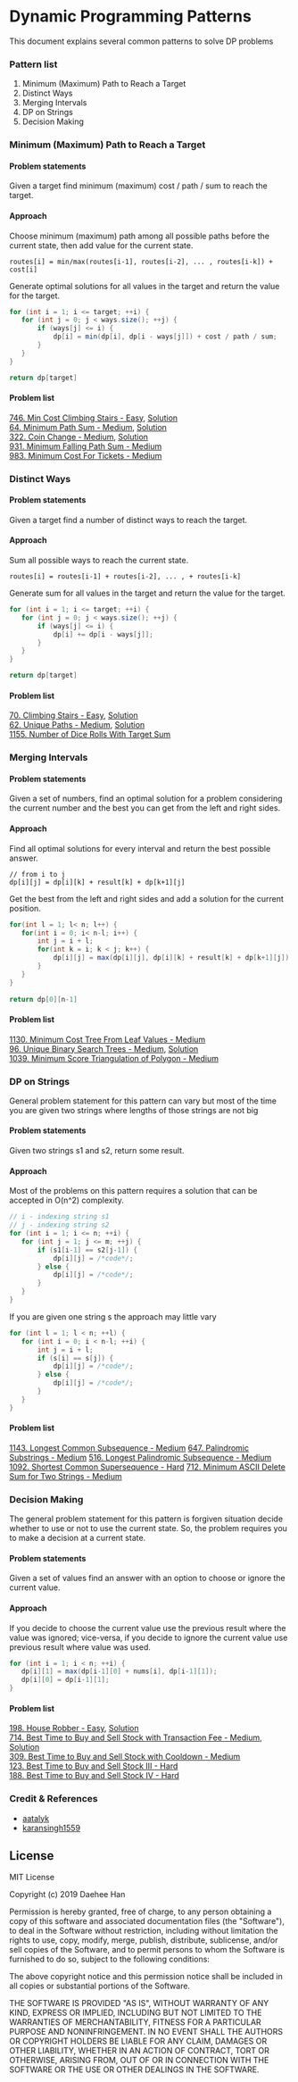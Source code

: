 Dynamic Programming Patterns
===================================
This document explains several common patterns to solve DP problems

### Pattern list
1. Minimum (Maximum) Path to Reach a Target
2. Distinct Ways
3. Merging Intervals
4. DP on Strings
5. Decision Making

### Minimum (Maximum) Path to Reach a Target

#### Problem statements
Given a target find minimum (maximum) cost / path / sum to reach the target.

#### Approach
Choose minimum (maximum) path among all possible paths before the current state, then add value for the current state.

    routes[i] = min/max(routes[i-1], routes[i-2], ... , routes[i-k]) + cost[i]

Generate optimal solutions for all values in the target and return the value for the target.

```java
for (int i = 1; i <= target; ++i) {
   for (int j = 0; j < ways.size(); ++j) {
       if (ways[j] <= i) {
           dp[i] = min(dp[i], dp[i - ways[j]]) + cost / path / sum;
       }
   }
}

return dp[target]
```
#### Problem list
[746. Min Cost Climbing Stairs - Easy][100], [Solution][101]\
[64. Minimum Path Sum - Medium][102], [Solution][103]\
[322. Coin Change - Medium][104], [Solution][105]\
[931. Minimum Falling Path Sum - Medium][106]\
[983. Minimum Cost For Tickets - Medium][108]

[//]: <================================================================================================>

### Distinct Ways

#### Problem statements
Given a target find a number of distinct ways to reach the target.

#### Approach
Sum all possible ways to reach the current state.

    routes[i] = routes[i-1] + routes[i-2], ... , + routes[i-k]

Generate sum for all values in the target and return the value for the target.

```java
for (int i = 1; i <= target; ++i) {
   for (int j = 0; j < ways.size(); ++j) {
       if (ways[j] <= i) {
           dp[i] += dp[i - ways[j]];
       }
   }
}

return dp[target]
```

#### Problem list
[70. Climbing Stairs - Easy][200], [Solution][201]\
[62. Unique Paths - Medium][202], [Solution][203]\
[1155. Number of Dice Rolls With Target Sum][204]

[//]: <================================================================================================>

### Merging Intervals

#### Problem statements
Given a set of numbers, find an optimal solution for a problem considering the current number and the best you can get from the left and right sides.

#### Approach
Find all optimal solutions for every interval and return the best possible answer.

    // from i to j
    dp[i][j] = dp[i][k] + result[k] + dp[k+1][j]
    
Get the best from the left and right sides and add a solution for the current position.
```java
for(int l = 1; l< n; l++) {
   for(int i = 0; i< n-l; i++) {
       int j = i + l;
       for(int k = i; k < j; k++) {
           dp[i][j] = max(dp[i][j], dp[i][k] + result[k] + dp[k+1][j]);
       }
   }
}
 
return dp[0][n-1]
```

#### Problem list
[1130. Minimum Cost Tree From Leaf Values - Medium][300]\
[96. Unique Binary Search Trees - Medium][302], [Solution][303]\
[1039. Minimum Score Triangulation of Polygon - Medium][304]

[//]: <================================================================================================>

### DP on Strings
General problem statement for this pattern can vary but most of the time you are given two strings where lengths of those strings are not big
#### Problem statements
Given two strings s1 and s2, return some result.
#### Approach
Most of the problems on this pattern requires a solution that can be accepted in O(n^2) complexity.
```java
// i - indexing string s1
// j - indexing string s2
for (int i = 1; i <= n; ++i) {
   for (int j = 1; j <= m; ++j) {
       if (s1[i-1] == s2[j-1]) {
           dp[i][j] = /*code*/;
       } else {
           dp[i][j] = /*code*/;
       }
   }
}
```
If you are given one string s the approach may little vary
```java
for (int l = 1; l < n; ++l) {
   for (int i = 0; i < n-l; ++i) {
       int j = i + l;
       if (s[i] == s[j]) {
           dp[i][j] = /*code*/;
       } else {
           dp[i][j] = /*code*/;
       }
   }
}
```
#### Problem list
[1143. Longest Common Subsequence - Medium][400]
[647. Palindromic Substrings - Medium][402]
[516. Longest Palindromic Subsequence - Medium][404]
[1092. Shortest Common Supersequence - Hard][406]
[712. Minimum ASCII Delete Sum for Two Strings - Medium][408]

[//]: <================================================================================================>

### Decision Making
The general problem statement for this pattern is forgiven situation decide whether to use or not to use the current state. So, the problem requires you to make a decision at a current state.
#### Problem statements
Given a set of values find an answer with an option to choose or ignore the current value.
#### Approach
If you decide to choose the current value use the previous result where the value was ignored; vice-versa, if you decide to ignore the current value use previous result where value was used.
```java
for (int i = 1; i < n; ++i) {
   dp[i][1] = max(dp[i-1][0] + nums[i], dp[i-1][1]);
   dp[i][0] = dp[i-1][1];
}
```
#### Problem list
[198. House Robber - Easy][500], [Solution][501]\
[714. Best Time to Buy and Sell Stock with Transaction Fee - Medium][504], [Solution][505]\
[309. Best Time to Buy and Sell Stock with Cooldown - Medium][506]\
[123. Best Time to Buy and Sell Stock III - Hard][508]\
[188. Best Time to Buy and Sell Stock IV - Hard][510]


### Credit & References
* [aatalyk][1000]
* [karansingh1559][1001]


License
-------
MIT License

Copyright (c) 2019 Daehee Han

Permission is hereby granted, free of charge, to any person obtaining a copy
of this software and associated documentation files (the "Software"), to deal
in the Software without restriction, including without limitation the rights
to use, copy, modify, merge, publish, distribute, sublicense, and/or sell
copies of the Software, and to permit persons to whom the Software is
furnished to do so, subject to the following conditions:

The above copyright notice and this permission notice shall be included in all
copies or substantial portions of the Software.

THE SOFTWARE IS PROVIDED "AS IS", WITHOUT WARRANTY OF ANY KIND, EXPRESS OR
IMPLIED, INCLUDING BUT NOT LIMITED TO THE WARRANTIES OF MERCHANTABILITY,
FITNESS FOR A PARTICULAR PURPOSE AND NONINFRINGEMENT. IN NO EVENT SHALL THE
AUTHORS OR COPYRIGHT HOLDERS BE LIABLE FOR ANY CLAIM, DAMAGES OR OTHER
LIABILITY, WHETHER IN AN ACTION OF CONTRACT, TORT OR OTHERWISE, ARISING FROM,
OUT OF OR IN CONNECTION WITH THE SOFTWARE OR THE USE OR OTHER DEALINGS IN THE
SOFTWARE.


[//]: <First_Pattern>
[100]: https://leetcode.com/problems/min-cost-climbing-stairs/
[101]: https://github.com/booknara/playground/blob/master/src/main/java/com/booknara/problem/dp/MinCostClimbStairs.java
[102]: https://leetcode.com/problems/minimum-path-sum/
[103]: https://github.com/booknara/playground/blob/master/src/main/java/com/booknara/problem/dp/MinimumPathSum.java
[104]: https://leetcode.com/problems/coin-change/
[105]: https://github.com/booknara/playground/blob/master/src/main/java/com/booknara/problem/dp/CoinChange.java
[106]: https://leetcode.com/problems/minimum-falling-path-sum/
[108]: https://leetcode.com/problems/minimum-cost-for-tickets/

[//]: <Second_Pattern>
[200]: https://leetcode.com/problems/climbing-stairs/
[201]: https://github.com/booknara/playground/blob/master/src/main/java/com/booknara/problem/dp/ClimbingStairs.java
[202]: https://leetcode.com/problems/unique-paths/
[203]: https://github.com/booknara/playground/blob/master/src/main/java/com/booknara/problem/dp/UniquePaths.java 
[204]: https://leetcode.com/problems/number-of-dice-rolls-with-target-sum/

[//]: <Third_Pattern>
[300]: https://leetcode.com/problems/minimum-cost-tree-from-leaf-values/
[302]: https://leetcode.com/problems/unique-binary-search-trees/
[303]: https://github.com/booknara/playground/blob/master/src/main/java/com/booknara/problem/tree/UniqueBinarySearchTree.java
[304]: https://leetcode.com/problems/minimum-score-triangulation-of-polygon/

[//]: <Fourth_Pattern>
[400]: https://leetcode.com/problems/longest-common-subsequence/
[402]: https://leetcode.com/problems/palindromic-substrings/ 
[404]: https://leetcode.com/problems/longest-palindromic-subsequence/
[406]: https://leetcode.com/problems/shortest-common-supersequence/
[408]: https://leetcode.com/problems/minimum-ascii-delete-sum-for-two-strings/
 
[//]: <Fifth_Pattern>
[500]: https://leetcode.com/problems/house-robber/
[501]: https://github.com/booknara/playground/blob/master/src/main/java/com/booknara/problem/dp/HouseRobber.java
[504]: https://leetcode.com/problems/best-time-to-buy-and-sell-stock-with-transaction-fee/
[505]: https://github.com/booknara/playground/blob/master/src/main/java/com/booknara/problem/dp/BestTimeBuySellStockTransactionFee.java
[506]: https://leetcode.com/problems/best-time-to-buy-and-sell-stock-with-cooldown/
[508]: https://leetcode.com/problems/best-time-to-buy-and-sell-stock-iii/
[510]: https://leetcode.com/problems/best-time-to-buy-and-sell-stock-iv/


[//]: <Pattern_reference>
[1000]: https://leetcode.com/discuss/general-discussion/458695/dynamic-programming-patterns 
[1001]: https://leetcode.com/discuss/general-discussion/491522/dynamic-programming-questions-thread
